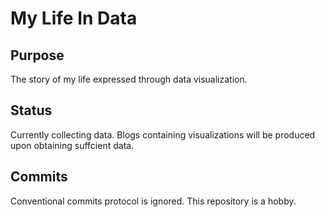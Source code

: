 # My Life In Data

## Purpose

The story of my life expressed through data visualization.

## Status

Currently collecting data. Blogs containing visualizations will be produced upon obtaining suffcient data.

## Commits

Conventional commits protocol is ignored. This repository is a hobby.